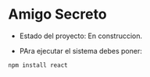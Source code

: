 <h1> Amigo Secreto</h1>

- Estado del proyecto: En construccion.

- PAra ejecutar el sistema debes poner:

```npm install react```
